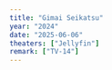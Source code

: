 ```yaml
---
title: "Gimai Seikatsu"
year: "2024"
date: "2025-06-06"
theaters: ["Jellyfin"]
remark: ["TV-14"]
---
```

